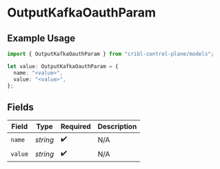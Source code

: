 # OutputKafkaOauthParam

## Example Usage

```typescript
import { OutputKafkaOauthParam } from "cribl-control-plane/models";

let value: OutputKafkaOauthParam = {
  name: "<value>",
  value: "<value>",
};
```

## Fields

| Field              | Type               | Required           | Description        |
| ------------------ | ------------------ | ------------------ | ------------------ |
| `name`             | *string*           | :heavy_check_mark: | N/A                |
| `value`            | *string*           | :heavy_check_mark: | N/A                |